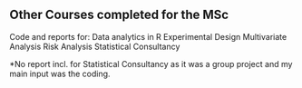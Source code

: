 Other Courses completed for the MSc
------------------------------------
Code and reports for:
Data analytics in R
Experimental Design
Multivariate Analysis
Risk Analysis
Statistical Consultancy

*No report incl. for Statistical Consultancy as it was a group project and my main input was the coding.

